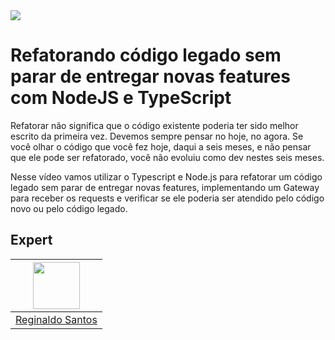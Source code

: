 <img src="https://storage.googleapis.com/golden-wind/experts-club/capa-github.svg" />

# Refatorando código legado sem parar de entregar novas features com NodeJS e TypeScript

Refatorar não significa que o código existente poderia ter sido melhor escrito da primeira vez.
Devemos sempre pensar no hoje, no agora.
Se você olhar o código que você fez hoje, daqui a seis meses, e não pensar que ele pode ser refatorado, você não evoluiu como dev nestes seis meses.

Nesse vídeo vamos utilizar o Typescript e Node.js para refatorar um código legado sem parar de entregar novas features, implementando um Gateway para receber os requests e verificar se ele poderia ser atendido pelo código novo ou pelo código legado.

## Expert

| [<img src="https://avatars.githubusercontent.com/u/272408?v=4" width="75px;"/>](https://github.com/xumes) |
| :-: |
|[Reginaldo Santos](https://github.com/xumes)|